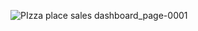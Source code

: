 ![PIzza place sales dashboard_page-0001](https://github.com/iamgakash/Projects/assets/159927555/85c4e1c0-26a9-41ea-b02b-0157cc79db24)

